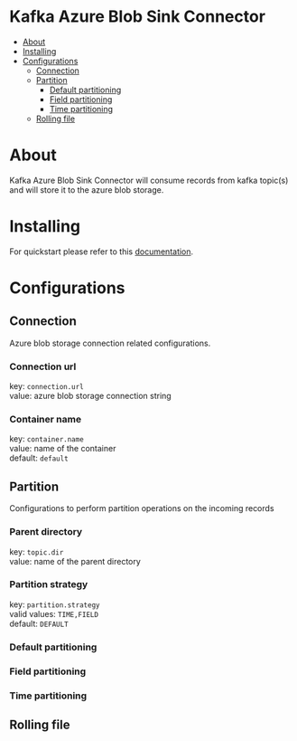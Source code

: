# Kafka Azure Blob Sink Connector

- [About](#about)
- [Installing](#installing)
- [Configurations](#configurations)
  - [Connection](#configurations-connection)
  - [Partition](#configurations-partition)
    - [Default partitioning](#configurations-partition-default)
    - [Field partitioning](#configurations-partition-field)
    - [Time partitioning](#configurations-partition-time)
  - [Rolling file](#configurations-rolling-file)

# About
Kafka Azure Blob Sink Connector will consume records from kafka topic(s) and will
store it to the azure blob storage.

# Installing
For quickstart please refer to this <a href="https://github.com/CoffeeBeansLabs/azure-kafka-connector/blob/main/quickstart/QUICKSTART.md" target="_blank">documentation</a>.

# Configurations

## Connection
Azure blob storage connection related configurations.

### Connection url
key: ```connection.url```<br>
value: azure blob storage connection string

### Container name
key: ```container.name```<br>
value: name of the container<br>
default: ```default```

## Partition
Configurations to perform partition operations on the incoming records

### Parent directory
key: ```topic.dir```<br>
value: name of the parent directory

### Partition strategy
key: ```partition.strategy```<br>
valid values: ```TIME,FIELD```<br>
default: ```DEFAULT```

### Default partitioning

### Field partitioning

### Time partitioning

## Rolling file

